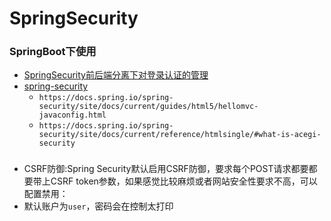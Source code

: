 # SpringSecurity
<!-- @author DHJT 2018-09-18 -->
### SpringBoot下使用
- [SpringSecurity前后端分离下对登录认证的管理](https://blog.csdn.net/XlxfyzsFdblj/article/details/82083443)
- [spring-security](https://docs.spring.io/spring-security/site/docs/5.0.8.RELEASE/reference/htmlsingle/#get-spring-security)
    + `https://docs.spring.io/spring-security/site/docs/current/guides/html5/hellomvc-javaconfig.html`
    + `https://docs.spring.io/spring-security/site/docs/current/reference/htmlsingle/#what-is-acegi-security`

### 
- CSRF防御:Spring Security默认启用CSRF防御，要求每个POST请求都要都要带上CSRF token参数，如果感觉比较麻烦或者网站安全性要求不高，可以配置禁用：
- 默认账户为`user`，密码会在控制太打印
